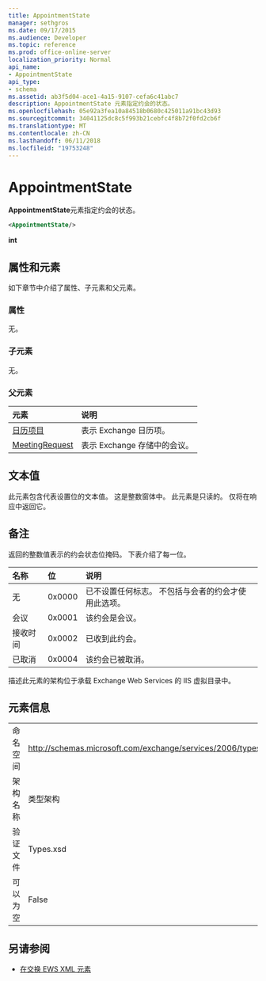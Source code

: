 ```yaml
---
title: AppointmentState
manager: sethgros
ms.date: 09/17/2015
ms.audience: Developer
ms.topic: reference
ms.prod: office-online-server
localization_priority: Normal
api_name:
- AppointmentState
api_type:
- schema
ms.assetid: ab3f5d04-ace1-4a15-9107-cefa6c41abc7
description: AppointmentState 元素指定约会的状态。
ms.openlocfilehash: 05e92a3fea10a84518b0680c425011a91bc43d93
ms.sourcegitcommit: 34041125dc8c5f993b21cebfc4f8b72f0fd2cb6f
ms.translationtype: MT
ms.contentlocale: zh-CN
ms.lasthandoff: 06/11/2018
ms.locfileid: "19753248"
---
```

# <a name="appointmentstate"></a>AppointmentState

**AppointmentState**元素指定约会的状态。 
  
```XML
<AppointmentState/>
```

 **int**
## <a name="attributes-and-elements"></a>属性和元素

如下章节中介绍了属性、子元素和父元素。
  
### <a name="attributes"></a>属性

无。
  
### <a name="child-elements"></a>子元素

无。
  
### <a name="parent-elements"></a>父元素

|**元素**|**说明**|
|:-----|:-----|
|[日历项目](calendaritem.md) <br/> |表示 Exchange 日历项。  <br/> |
|[MeetingRequest](meetingrequest.md) <br/> |表示 Exchange 存储中的会议。  <br/> |
   
## <a name="text-value"></a>文本值

此元素包含代表设置位的文本值。 这是整数窗体中。 此元素是只读的。 仅将在响应中返回它。
  
## <a name="remarks"></a>备注

返回的整数值表示的约会状态位掩码。 下表介绍了每一位。
  
|**名称**|**位**|**说明**|
|:-----|:-----|:-----|
|无  <br/> |0x0000  <br/> |已不设置任何标志。 不包括与会者的约会才使用此选项。  <br/> |
|会议  <br/> |0x0001  <br/> |该约会是会议。  <br/> |
|接收时间  <br/> |0x0002  <br/> |已收到此约会。  <br/> |
|已取消  <br/> |0x0004  <br/> |该约会已被取消。  <br/> |
   
描述此元素的架构位于承载 Exchange Web Services 的 IIS 虚拟目录中。
  
## <a name="element-information"></a>元素信息

|||
|:-----|:-----|
|命名空间  <br/> |http://schemas.microsoft.com/exchange/services/2006/types  <br/> |
|架构名称  <br/> |类型架构  <br/> |
|验证文件  <br/> |Types.xsd  <br/> |
|可以为空  <br/> |False  <br/> |
   
## <a name="see-also"></a>另请参阅

- [在交换 EWS XML 元素](ews-xml-elements-in-exchange.md)

